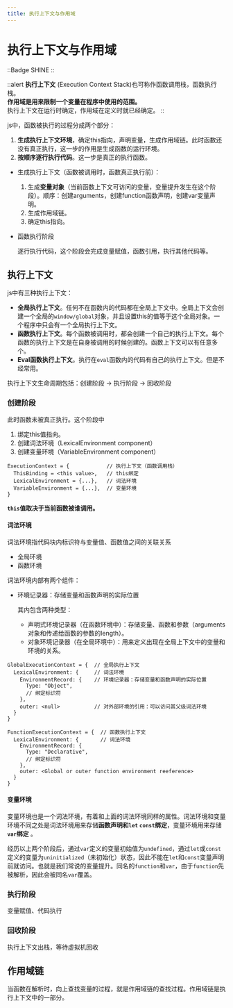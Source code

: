 ```yaml
---
title: 执行上下文与作用域
---
```


# 执行上下文与作用域

::Badge
SHINE
::

::alert
**执行上下文** (Execution Context Stack)也可称作函数调用栈，函数执行栈。
<br>
**作用域是用来限制一个变量在程序中使用的范围。**
<br>
执行上下文在运行时确定，作用域在定义时就已经确定。
::

js中，函数被执行的过程分成两个部分：

1. **生成执行上下文环境**，确定this指向，声明变量，生成作用域链。此时函数还没有真正执行，这一步的作用是生成函数的运行环境。
2. **按顺序逐行执行代码**。这一步是真正的执行函数。

- 生成执行上下文（函数被调用时，函数真正执行前）：

  1. 生成**变量对象**（当前函数上下文可访问的变量，变量提升发生在这个阶段）。顺序：创建arguments，创建function函数声明，创建var变量声明。
  2. 生成作用域链。
  3. 确定this指向。

- 函数执行阶段

  逐行执行代码，这个阶段会完成变量赋值，函数引用，执行其他代码等。

## 执行上下文

js中有三种执行上下文：

- **全局执行上下文**。任何不在函数内的代码都在全局上下文中。全局上下文会创建一个全局的`window/global`对象，并且设置this的值等于这个全局对象。一个程序中只会有一个全局执行上下文。
- **函数执行上下文**。每个函数被调用时，都会创建一个自己的执行上下文。每个函数的执行上下文是在自身被调用的时候创建的。函数上下文可以有任意多个。
- **Eval函数执行上下文**。执行在`eval`函数内的代码有自己的执行上下文。但是不经常用。

执行上下文生命周期包括：创建阶段 -> 执行阶段 -> 回收阶段

### 创建阶段

此时函数未被真正执行。这个阶段中

1. 绑定this值指向。
2. 创建词法环境（LexicalEnvironment component）
3. 创建变量环境（VariableEnvironment component）

```
ExecutionContext = {            // 执行上下文（函数调用栈）
  ThisBinding = <this value>,   // this绑定
  LexicalEnvironment = {...},   // 词法环境
  VariableEnvironment = {...},  // 变量环境
}
```

**`this`值取决于当前函数被谁调用。**

#### 词法环境

词法环境指代码块内标识符与变量值、函数值之间的关联关系

- 全局环境
- 函数环境

词法环境内部有两个组件：

- 环境记录器：存储变量和函数声明的实际位置

  其内包含两种类型：

  - 声明式环境记录器（在函数环境中）：存储变量、函数和参数（arguments对象和传递给函数的参数的length）。
  - 对象环境记录器（在全局环境中）：用来定义出现在全局上下文中的变量和环境的关系。

```
GlobalExecutionContext = {  // 全局执行上下文
  LexicalEnvironment: {     // 词法环境
    EnvironmentRecord: {    // 环境记录器：存储变量和函数声明的实际位置
      Type: "Object",
      // 绑定标识符
    },
    outer: <null>           // 对外部环境的引用：可以访问其父级词法环境
  }
}
  
FunctionExecutionContext = {  // 函数执行上下文
  LexicalEnvironment: {       // 词法环境
    EnvironmentRecord: {
      Type: "Declarative",
      // 绑定标识符
    },
    outer: <Global or outer function environment reeference>
  }
}
```

#### 变量环境

变量环境也是一个词法环境，有着和上面的词法环境同样的属性。词法环境和变量环境不同之处是词法环境用来存储**函数声明和`let` `const`绑定**，变量环境用来存储 **`var`绑定** 。

经历以上两个阶段后，通过`var`定义的变量初始值为`undefined`，通过`let`或`const`定义的变量为`uninitialized`（未初始化）状态，因此不能在`let`和`const`变量声明前就访问。也就是我们常说的变量提升。同名的`function`和`var`，由于`function`先被解析，因此会被同名`var`覆盖。

### 执行阶段

变量赋值、代码执行

### 回收阶段

执行上下文出栈，等待虚拟机回收

## 作用域链

当函数在解析时，向上查找变量的过程，就是作用域链的查找过程。作用域链是执行上下文中的一部分。